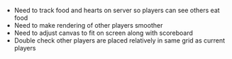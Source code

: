 - Need to track food and hearts on server so players can see others eat food
- Need to make rendering of other players smoother
- Need to adjust canvas to fit on screen along with scoreboard
- Double check other players are placed relatively in same grid as current players